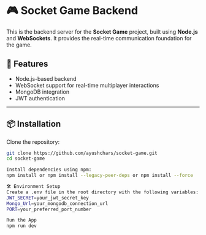 # 🎮 Socket Game Backend

This is the backend server for the **Socket Game** project, built using **Node.js** and **WebSockets**. It provides the real-time communication foundation for the game.

## 🚀 Features

- Node.js-based backend
- WebSocket support for real-time multiplayer interactions
- MongoDB integration
- JWT authentication

---

## 📦 Installation

Clone the repository:

```bash
git clone https://github.com/ayushchars/socket-game.git
cd socket-game

Install dependencies using npm:
npm install or npm install --legacy-peer-deps or npm install --force

🛠 Environment Setup
Create a .env file in the root directory with the following variables:
JWT_SECRET=your_jwt_secret_key
Mongo_Url=your_mongodb_connection_url
PORT=your_preferred_port_number

Run the App
npm run dev

